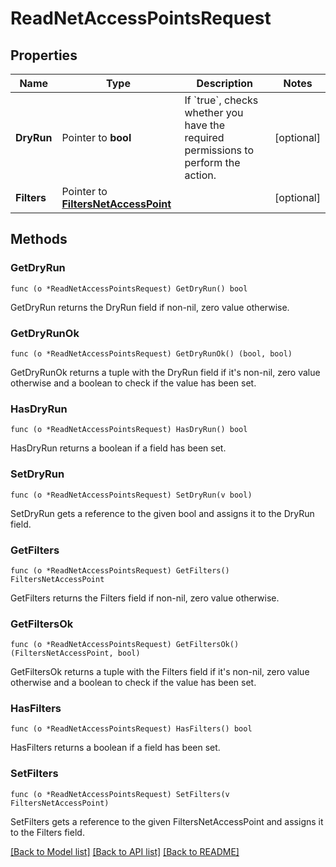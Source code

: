 # ReadNetAccessPointsRequest

## Properties

Name | Type | Description | Notes
------------ | ------------- | ------------- | -------------
**DryRun** | Pointer to **bool** | If &#x60;true&#x60;, checks whether you have the required permissions to perform the action. | [optional] 
**Filters** | Pointer to [**FiltersNetAccessPoint**](FiltersNetAccessPoint.md) |  | [optional] 

## Methods

### GetDryRun

`func (o *ReadNetAccessPointsRequest) GetDryRun() bool`

GetDryRun returns the DryRun field if non-nil, zero value otherwise.

### GetDryRunOk

`func (o *ReadNetAccessPointsRequest) GetDryRunOk() (bool, bool)`

GetDryRunOk returns a tuple with the DryRun field if it's non-nil, zero value otherwise
and a boolean to check if the value has been set.

### HasDryRun

`func (o *ReadNetAccessPointsRequest) HasDryRun() bool`

HasDryRun returns a boolean if a field has been set.

### SetDryRun

`func (o *ReadNetAccessPointsRequest) SetDryRun(v bool)`

SetDryRun gets a reference to the given bool and assigns it to the DryRun field.

### GetFilters

`func (o *ReadNetAccessPointsRequest) GetFilters() FiltersNetAccessPoint`

GetFilters returns the Filters field if non-nil, zero value otherwise.

### GetFiltersOk

`func (o *ReadNetAccessPointsRequest) GetFiltersOk() (FiltersNetAccessPoint, bool)`

GetFiltersOk returns a tuple with the Filters field if it's non-nil, zero value otherwise
and a boolean to check if the value has been set.

### HasFilters

`func (o *ReadNetAccessPointsRequest) HasFilters() bool`

HasFilters returns a boolean if a field has been set.

### SetFilters

`func (o *ReadNetAccessPointsRequest) SetFilters(v FiltersNetAccessPoint)`

SetFilters gets a reference to the given FiltersNetAccessPoint and assigns it to the Filters field.


[[Back to Model list]](../README.md#documentation-for-models) [[Back to API list]](../README.md#documentation-for-api-endpoints) [[Back to README]](../README.md)


